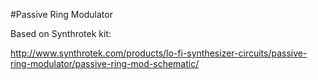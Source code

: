 #Passive Ring Modulator

Based on Synthrotek kit:

http://www.synthrotek.com/products/lo-fi-synthesizer-circuits/passive-ring-modulator/passive-ring-mod-schematic/ 
